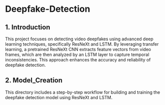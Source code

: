 # Deepfake-Detection
## 1. Introduction
This project focuses on detecting video deepfakes using advanced deep learning techniques, specifically ResNeXt and LSTM. By leveraging transfer learning, a pretrained ResNeXt CNN extracts feature vectors from video frames, which are then analyzed by an LSTM layer to capture temporal inconsistencies. This approach enhances the accuracy and reliability of deepfake detection.
## 2.  Model_Creation   
This directory includes a step-by-step workflow for building and training the deepfake detection model using ResNeXt and LSTM.
